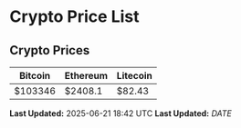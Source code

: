 # Crypto Price List

## Crypto Prices
| Bitcoin | Ethereum | Litecoin |
| ------- | -------- | -------- |
| $103346 | $2408.1 | $82.43 |
**Last Updated:** 2025-06-21 18:42 UTC
**Last Updated:** $DATE$
